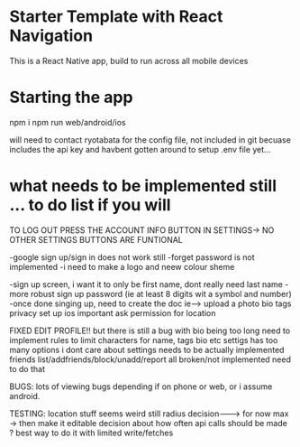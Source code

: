 # Starter Template with React Navigation

This is a React Native app, build to run across all mobile devices

# Starting the app

npm i
npm run web/android/ios

will need to contact ryotabata for the config file, not included in git becuase includes the api key and havbent gotten around to setup .env file yet...

# what needs to be implemented still ... to do list if you will

TO LOG OUT PRESS THE ACCOUNT INFO BUTTON IN SETTINGS-> NO OTHER SETTINGS BUTTONS ARE FUNTIONAL

-google sign up/sign in does not work still
-forget password is not implemented
-i need to make a logo and neew colour sheme

-sign up screen, i want it to only be first name, dont really need last name
-more robust sign up password (ie at least 8 digits wit a symbol and number)
-once done singing up, need to create the doc ie-->
upload a photo
bio
tags
privacy set up ios important
ask permission for location

FIXED EDIT PROFILE!!
but there is still a bug with bio being too long
need to implement rules to limit characters for name, tags bio etc
settigs has too many options i dont care about
settings needs to be actually implemented
friends list/addfriends/block/unadd/report all broken/not implemented need to do that

BUGS:
lots of viewing bugs depending if on phone or web, or i assume android.

TESTING:
location stuff seems weird still
radius decision---> for now max -> then make it editable
decision about how often api calls should be made ? best way to do it with limited write/fetches
